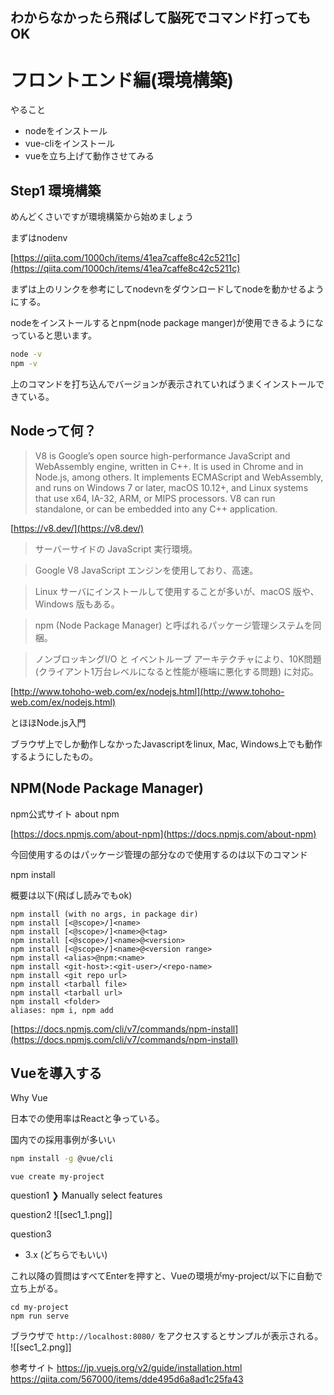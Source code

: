 

わからなかったら飛ばして脳死でコマンド打ってもOK
-------------------------

フロントエンド編(環境構築)
==============

やること
-  nodeをインストール
-  vue-cliをインストール
-  vueを立ち上げて動作させてみる



Step1 環境構築
----------

めんどくさいですが環境構築から始めましょう

まずはnodenv

[https://qiita.com/1000ch/items/41ea7caffe8c42c5211c](https://qiita.com/1000ch/items/41ea7caffe8c42c5211c)

まずは上のリンクを参考にしてnodevnをダウンロードしてnodeを動かせるようにする。

nodeをインストールするとnpm(node package manger)が使用できるようになっていると思います。

```bash
node -v
npm -v
```
上のコマンドを打ち込んでバージョンが表示されていればうまくインストールできている。

Nodeって何？
--------

> V8 is Google’s open source high-performance JavaScript and WebAssembly engine, written in C++. It is used in Chrome and in Node.js, among others. It implements ECMAScript and WebAssembly, and runs on Windows 7 or later, macOS 10.12+, and Linux systems that use x64, IA-32, ARM, or MIPS processors. V8 can run standalone, or can be embedded into any C++ application.

[](https://v8.dev/)[https://v8.dev/](https://v8.dev/)

> サーバーサイドの JavaScript 実行環境。

> Google V8 JavaScript エンジンを使用しており、高速。

> Linux サーバにインストールして使用することが多いが、macOS 版や、Windows 版もある。

> npm (Node Package Manager) と呼ばれるパッケージ管理システムを同梱。

> ノンブロッキングI/O と イベントループ アーキテクチャにより、10K問題 (クライアント1万台レベルになると性能が極端に悪化する問題) に対応。

[](http://www.tohoho-web.com/ex/nodejs.html)[http://www.tohoho-web.com/ex/nodejs.html](http://www.tohoho-web.com/ex/nodejs.html)

とほほNode.js入門

ブラウザ上でしか動作しなかったJavascriptをlinux, Mac, Windows上でも動作するようにしたもの。

NPM(Node Package Manager)
-------------------------

npm公式サイト about npm

[](https://docs.npmjs.com/about-npm)[https://docs.npmjs.com/about-npm](https://docs.npmjs.com/about-npm)

今回使用するのはパッケージ管理の部分なので使用するのは以下のコマンド

npm install

概要は以下(飛ばし読みでもok)

```
npm install (with no args, in package dir)
npm install [<@scope>/]<name>
npm install [<@scope>/]<name>@<tag>
npm install [<@scope>/]<name>@<version>
npm install [<@scope>/]<name>@<version range>
npm install <alias>@npm:<name>
npm install <git-host>:<git-user>/<repo-name>
npm install <git repo url>
npm install <tarball file>
npm install <tarball url>
npm install <folder>
aliases: npm i, npm add
```

[](https://docs.npmjs.com/cli/v7/commands/npm-install)[https://docs.npmjs.com/cli/v7/commands/npm-install](https://docs.npmjs.com/cli/v7/commands/npm-install)


Vueを導入する
---
Why Vue

日本での使用率はReactと争っている。

国内での採用事例が多いい

```bash
npm install -g @vue/cli
```


```
vue create my-project
```

question1
❯ Manually select features

question2
![[sec1_1.png]]

question3
- 3.x
(どちらでもいい)

これ以降の質問はすべてEnterを押すと、Vueの環境がmy-project/以下に自動で立ち上がる。




```
cd my-project
npm run serve
```

ブラウザで `http://localhost:8080/` をアクセスするとサンプルが表示される。
![[sec1_2.png]]


参考サイト
https://jp.vuejs.org/v2/guide/installation.html
https://qiita.com/567000/items/dde495d6a8ad1c25fa43
